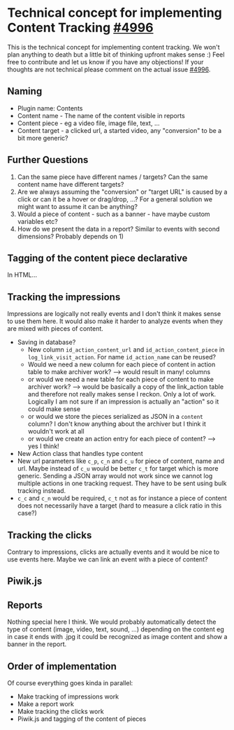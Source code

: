 # Technical concept for implementing Content Tracking [#4996](#4996)

This is the technical concept for implementing content tracking. We won't plan anything to death but a little bit of thinking upfront makes sense :) Feel free to contribute and let us know if you have any objections! If your thoughts are not technical please comment on the actual issue [#4996](#4996).

## Naming
* Plugin name: Contents
* Content name - The name of the content visible in reports
* Content piece - eg a video file, image file, text, ...
* Content target - a clicked url, a started video, any "conversion" to be a bit more generic?

## Further Questions
1. Can the same piece have different names / targets? Can the same content name have different targets? 
2. Are we always assuming the "conversion" or "target URL" is caused by a click or can it be a hover or drag/drop, ...? For a general solution we might want to assume it can be anything?
3. Would a piece of content - such as a banner - have maybe custom variables etc?
4. How do we present the data in a report? Similar to events with second dimensions? Probably depends on 1)

## Tagging of the content piece declarative
In HTML...

## Tracking the impressions
Impressions are logically not really events and I don't think it makes sense to use them here. It would also make it harder to analyze events when they are mixed with pieces of content.

* Saving in database?
  * New column `id_action_content_url` and `id_action_content_piece` in `log_link_visit_action`. For name `id_action_name` can be reused?
  * Would we need a new column for each piece of content in action table to make archiver work? --> would result in many! columns
  * or would we need a new table for each piece of content to make archiver work? --> would be basically a copy of the link_action table and therefore not really makes sense I reckon. Only a lot of work. Logically I am not sure if an impression is actually an "action" so it could make sense
  * or would we store the pieces serialized as JSON in a `content` column? I don't know anything about the archiver but I think it wouldn't work at all
  * or would we create an action entry for each piece of content? --> yes I think! 
* New Action class that handles type content
* New url parameters like `c_p`, `c_n` and `c_u` for piece of content, name and url. Maybe instead of `c_u` would be better `c_t` for target which is more generic. Sending a JSON array would not work since we cannot log multiple actions in one tracking request. They have to be sent using bulk tracking instead.
 * `c_c` and `c_n` would be required, `c_t` not as for instance a piece of content does not necessarily have a target (hard to measure a click ratio in this case?)


## Tracking the clicks
Contrary to impressions, clicks are actually events and it would be nice to use events here. Maybe we can link an event with a piece of content?

## Piwik.js


## Reports
Nothing special here I think. We would probably automatically detect the type of content (image, video, text, sound, ...) depending on the content eg in case it ends with .jpg it could be recognized as image content and show a banner in the report.


## Order of implementation
Of course everything goes kinda in parallel:

* Make tracking of impressions work
* Make a report work
* Make tracking the clicks work
* Piwik.js and tagging of the content of pieces
